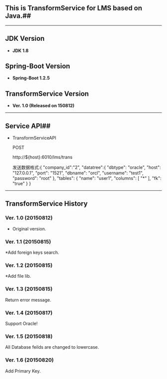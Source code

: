 ## This is TransformService for LMS based on Java.##
---

## JDK Version ##
* <strong>JDK 1.8</Strong>

## Spring-Boot Version ##
* <strong>Spring-Boot 1.2.5</Strong>

## TransformService Version ##
* <strong>Ver. 1.0 (Released on 150812)</strong>

---

## Service API##

*   TransformServiceAPI
    
   	POST

	http://${host}:6010/lms/trans 

	发送数据格式:{
    "company_id":"2",
    "datatree":{
        "dbtype": "oracle",
        "host": "127.0.0.1",
        "port": "1521",
        "dbname": "orcl",
        "username": "test1",
        "password": "root"
    },
    "tables": {
        "name": "user1",
        "columns": [
            "*"
        ],
        "fk": "true"
    }
}
	

---

## TransformService History ##
### Ver. 1.0 (20150812) ###
* Original version.

### Ver. 1.1 (20150815) ###
*Add foreign keys search.

### Ver. 1.2 (20150815) ###
*Add file lib.

### Ver. 1.3 (20150815) ###
Return error message.

### Ver. 1.4 (20150817) ###
Support Oracle!

### Ver. 1.5 (20150818) ###
All Database feilds are changed to lowercase.

### Ver. 1.6 (20150820) ###
Add Primary Key.